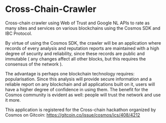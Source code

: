 # Cross-Chain-Crawler
Cross-chain crawler using Web of Trust and Google NL APIs to rate as many sites and services on various blockchains using the Cosmos SDK and IBC Protocol.

By virtue of using the Cosmos SDK, the crawler will be an application where records of every analysis and reputation reports are maintained with a high degree of security and reliability, since these records are public and immutable ( any changes affect all other blocks, but this requires the consensus of the network ). 

The advantage is perhaps one blockchain technology requires: popularisation. Since this analysis will provide secure information and a reliable report on any blockchain and all applications built on it, users will have a higher degree of confidence in using them. The benefit for the Cosmos community is evident as well: people will trust the network and use it more.

This application is registered for the Cross-chain hackathon organized by Cosmos on Gitcoin: https://gitcoin.co/issue/cosmos/ics/408/4212
